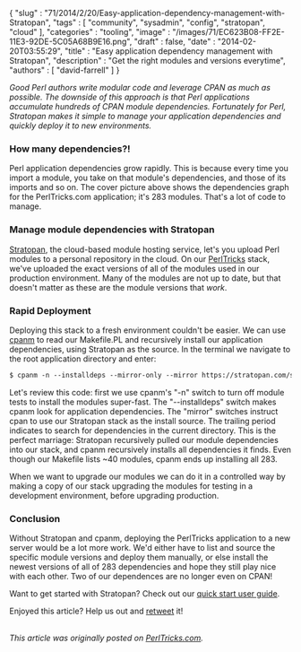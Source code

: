 {
   "slug" : "71/2014/2/20/Easy-application-dependency-management-with-Stratopan",
   "tags" : [
      "community",
      "sysadmin",
      "config",
      "stratopan",
      "cloud"
   ],
   "categories" : "tooling",
   "image" : "/images/71/EC623B08-FF2E-11E3-92DE-5C05A68B9E16.png",
   "draft" : false,
   "date" : "2014-02-20T03:55:29",
   "title" : "Easy application dependency management with Stratopan",
   "description" : "Get the right modules and versions everytime",
   "authors" : [
      "david-farrell"
   ]
}


*Good Perl authors write modular code and leverage CPAN as much as possible. The downside of this approach is that Perl applications accumulate hundreds of CPAN module dependencies. Fortunately for Perl, Stratopan makes it simple to manage your application dependencies and quickly deploy it to new environments.*

### How many dependencies?!

Perl application dependencies grow rapidly. This is because every time you import a module, you take on that module's dependencies, and those of its imports and so on. The cover picture above shows the dependencies graph for the PerlTricks.com application; it's 283 modules. That's a lot of code to manage.

### Manage module dependencies with Stratopan

[Stratopan](https://stratopan.com), the cloud-based module hosting service, let's you upload Perl modules to a personal repository in the cloud. On our [PerlTricks](https://stratopan.com/sillymoose/webstuff/perltricks) stack, we've uploaded the exact versions of all of the modules used in our production environment. Many of the modules are not up to date, but that doesn't matter as these are the module versions that *work*.

### Rapid Deployment

Deploying this stack to a fresh environment couldn't be easier. We can use [cpanm](https://metacpan.org/pod/release/MIYAGAWA/App-cpanminus-1.7001/bin/cpanm) to read our Makefile.PL and recursively install our application dependencies, using Stratopan as the source. In the terminal we navigate to the root application directory and enter:

```perl
$ cpanm -n --installdeps --mirror-only --mirror https://stratopan.com/sillymoose/WebStuff/perltricks .
```

Let's review this code: first we use cpanm's "-n" switch to turn off module tests to install the modules super-fast. The "--installdeps" switch makes cpanm look for application dependencies. The "mirror" switches instruct cpan to use our Stratopan stack as the install source. The trailing period indicates to search for dependencies in the current directory. This is the perfect marriage: Stratopan recursively pulled our module dependencies into our stack, and cpanm recursively installs all dependencies it finds. Even though our Makefile lists ~40 modules, cpanm ends up installing all 283.

When we want to upgrade our modules we can do it in a controlled way by making a copy of our stack upgrading the modules for testing in a development environment, before upgrading production.

### Conclusion

Without Stratopan and cpanm, deploying the PerlTricks application to a new server would be a lot more work. We'd either have to list and source the specific module versions and deploy them manually, or else install the newest versions of all of 283 dependencies and hope they still play nice with each other. Two of our dependences are no longer even on CPAN!

Want to get started with Stratopan? Check out our [quick start user guide](http://perltricks.com/article/48/2013/11/15/A-Stratopan-quick-start-user-guide).

Enjoyed this article? Help us out and [retweet](https://twitter.com/intent/tweet?original_referer=http%3A%2F%2Fperltricks.com%2Farticle%2F71%2F2014%2F2%2F20%2FEasy-application-dependency-management-with-Stratopan&text=Easy+application+dependency+management+with+Stratopan&tw_p=tweetbutton&url=http%3A%2F%2Fperltricks.com%2Farticle%2F71%2F2014%2F2%2F20%2FEasy-application-dependency-management-with-Stratopan&via=perltricks) it!

\
*This article was originally posted on [PerlTricks.com](http://perltricks.com).*
